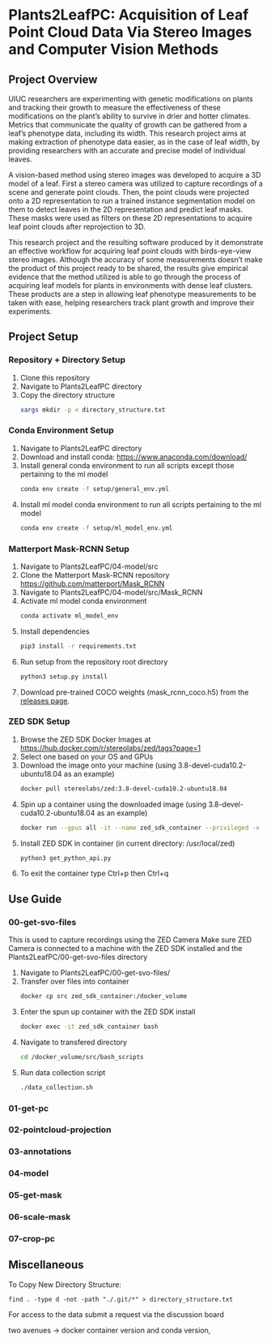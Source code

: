 # Plants2LeafPC: Acquisition of Leaf Point Cloud Data Via Stereo Images and Computer Vision Methods

## Project Overview

UIUC researchers are experimenting with genetic modifications on plants and tracking their growth to measure the effectiveness of these modifications on the plant’s ability to survive in drier and hotter climates. Metrics that communicate the quality of growth can be gathered from a leaf’s phenotype data, including its width. This research project aims at making extraction of phenotype data easier, as in the case of leaf width, by providing researchers with an accurate and precise model of individual leaves.

A vision-based method using stereo images was developed to acquire a 3D model of a leaf. First a stereo camera was utilized to capture recordings of a scene and generate point clouds. Then, the point clouds were projected onto a 2D representation to run a trained instance segmentation model on them to detect leaves in the 2D representation and predict leaf masks. These masks were used as filters on these 2D representations to acquire leaf point clouds after reprojection to 3D.

This research project and the resulting software produced by it demonstrate an effective workflow for acquiring leaf point clouds with birds-eye-view stereo images. Although the accuracy of some measurements doesn’t make the product of this project ready to be shared, the results give empirical evidence that the method utilized is able to go through the process of acquiring leaf models for plants in environments with dense leaf clusters. These products are a step in allowing leaf phenotype measurements to be taken with ease, helping researchers track plant growth and improve their experiments.

## Project Setup

### Repository + Directory Setup
1. Clone this repository
2. Navigate to Plants2LeafPC directory
3. Copy the directory structure
    ```bash 
    xargs mkdir -p < directory_structure.txt
    ```

### Conda Environment Setup

1. Navigate to Plants2LeafPC directory
2. Download and install conda: https://www.anaconda.com/download/ 
3. Install general conda environment to run all scripts except those pertaining to the ml model
    ```bash
    conda env create -f setup/general_env.yml
    ```
4. Install ml model conda environment to run all scripts pertaining to the ml model
    ```bash
    conda env create -f setup/ml_model_env.yml
    ```

### Matterport Mask-RCNN Setup

1. Navigate to Plants2LeafPC/04-model/src
2. Clone the Matterport Mask-RCNN repository https://github.com/matterport/Mask_RCNN
3. Navigate to Plants2LeafPC/04-model/src/Mask_RCNN
4. Activate ml model conda environment
    ```bash
    conda activate ml_model_env
    ```
4. Install dependencies
   ```bash
   pip3 install -r requirements.txt
   ```
5. Run setup from the repository root directory
    ```bash
    python3 setup.py install
    ``` 
6. Download pre-trained COCO weights (mask_rcnn_coco.h5) from the [releases page](https://github.com/matterport/Mask_RCNN/releases).

### ZED SDK Setup

1. Browse the ZED SDK Docker Images at https://hub.docker.com/r/stereolabs/zed/tags?page=1
2. Select one based on your OS and GPUs
3. Download the image onto your machine (using 3.8-devel-cuda10.2-ubuntu18.04 as an example)
    ```bash
    docker pull stereolabs/zed:3.8-devel-cuda10.2-ubuntu18.04
    ```
4. Spin up a container using the downloaded image (using 3.8-devel-cuda10.2-ubuntu18.04 as an example)
    ```bash
    docker run --gpus all -it --name zed_sdk_container --privileged -v docker:/docker_volume stereolabs/zed:3.8-devel-cuda10.2-ubuntu18.04 bash
    ```
5. Install ZED SDK in container (in current directory: /usr/local/zed)
    ```bash
    python3 get_python_api.py
    ```
6. To exit the container type Ctrl+p then Ctrl+q


## Use Guide


### 00-get-svo-files
This is used to capture recordings using the ZED Camera
Make sure ZED Camera is connected to a machine with the ZED SDK installed and the Plants2LeafPC/00-get-svo-files directory

1. Navigate to Plants2LeafPC/00-get-svo-files/
2. Transfer over files into container
    ```bash
    docker cp src zed_sdk_container:/docker_volume
    ```
3. Enter the spun up container with the ZED SDK install
    ```bash
    docker exec -it zed_sdk_container bash
    ```
4. Navigate to transfered directory
    ```bash
    cd /docker_volume/src/bash_scripts
    ```
5. Run data collection script
    ```bash
    ./data_collection.sh
    ```

### 01-get-pc



### 02-pointcloud-projection



### 03-annotations



### 04-model



### 05-get-mask


### 06-scale-mask



### 07-crop-pc




## Miscellaneous

To Copy New Directory Structure:

```find . -type d -not -path "./.git/*" > directory_structure.txt```


For access to the data submit a request via the discussion board




two avenues -> docker container version and conda version, 
